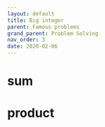 ```yaml
---
layout: default
title: Big integer
parent: Famous problems
grand_parent: Problem Solving
nav_order: 3
date: 2020-02-06
---
```


# sum

# product